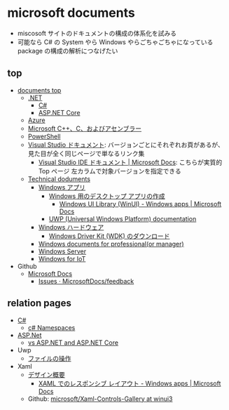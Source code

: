 # microsoft documents

- miscosoft サイトのドキュメントの構成の体系化を試みる
- 可能なら C# の System やら Windows やらごちゃごちゃになっている package の構成の解析につなげたい

## top

- [documents top](https://docs.microsoft.com/ja-jp/?view=vs-2022)
  - [\.NET](https://docs.microsoft.com/ja-jp/dotnet/)
    - [C\#](https://docs.microsoft.com/ja-jp/dotnet/csharp/)
    - [ASP\.NET Core](https://docs.microsoft.com/ja-jp/aspnet/core/introduction-to-aspnet-core?view=aspnetcore-6.0)
  - [Azure](https://docs.microsoft.com/ja-jp/azure/?product=popular)
  - [Microsoft C\+\+、C、およびアセンブラー](https://docs.microsoft.com/ja-jp/cpp/?view=msvc-170)
  - [PowerShell](https://docs.microsoft.com/ja-jp/powershell/)
  - [Visual Studio ドキュメント](https://docs.microsoft.com/ja-jp/visualstudio/windows/?view=vs-2022&preserve-view=true): バージョンごとにそれぞれお頁があるが、見た目が全く同じページで単なるリンク集
    - [Visual Studio IDE ドキュメント \| Microsoft Docs](https://docs.microsoft.com/ja-jp/visualstudio/ide/?view=vs-2022): こちらが実質的 Top ページ 左カラムで対象バージョンを指定できる
  - [Technical doduments](https://docs.microsoft.com/ja-jp/windows/)
    - [Windows アプリ](https://docs.microsoft.com/ja-jp/windows/apps/)
      - [Windows 用のデスクトップ アプリの作成](https://docs.microsoft.com/ja-jp/windows/apps/desktop/)
        - [Windows UI Library \(WinUI\) \- Windows apps \| Microsoft Docs](https://docs.microsoft.com/en-us/windows/apps/winui/)
      - [UWP (Universal Windows Platform) documentation](https://docs.microsoft.com/en-us/windows/uwp/?view=winrt-22000)
    - [Windows ハードウェア](https://docs.microsoft.com/ja-jp/windows-hardware/drivers/)
      - [Windows Driver Kit \(WDK\) のダウンロード](https://docs.microsoft.com/ja-jp/windows-hardware/drivers/download-the-wdk)
    - [Windows documents for professional\(or manager\)](https://docs.microsoft.com/ja-jp/windows/resources/)
    - [Windows Server](https://docs.microsoft.com/ja-jp/windows-server/)
    - [Windows for IoT](https://docs.microsoft.com/ja-jp/windows/iot/)
- Github
  - [Microsoft Docs](https://github.com/MicrosoftDocs)
    - [Issues · MicrosoftDocs/feedback](https://github.com/MicrosoftDocs/feedback/issues)

## relation pages

- [C\#](./csharp.md)
  - [c\# Namespaces](./csharpNamespases.md)
- [ASP\.Net](./aspnet.md)
  - [vs ASP\.NET and ASP\.NET Core](./vsAspnet.md)
- Uwp
  - [ファイルの操作](https://docs.microsoft.com/ja-jp/windows/uwp/get-started/fileio-learning-track)
- Xaml
  - [デザイン概要](https://docs.microsoft.com/ja-jp/windows/apps/design/)
    - [XAML でのレスポンシブ レイアウト \- Windows apps \| Microsoft Docs](https://docs.microsoft.com/ja-jp/windows/apps/design/layout/layouts-with-xaml)
  - Github: [microsoft/Xaml\-Controls\-Gallery at winui3](https://github.com/microsoft/Xaml-Controls-Gallery/tree/winui3)
